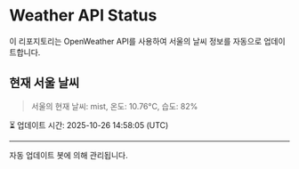 
# Weather API Status

이 리포지토리는 OpenWeather API를 사용하여 서울의 날씨 정보를 자동으로 업데이트합니다.

## 현재 서울 날씨
> 서울의 현재 날씨: mist, 온도: 10.76°C, 습도: 82%

⏳ 업데이트 시간: 2025-10-26 14:58:05 (UTC)

---
자동 업데이트 봇에 의해 관리됩니다.
